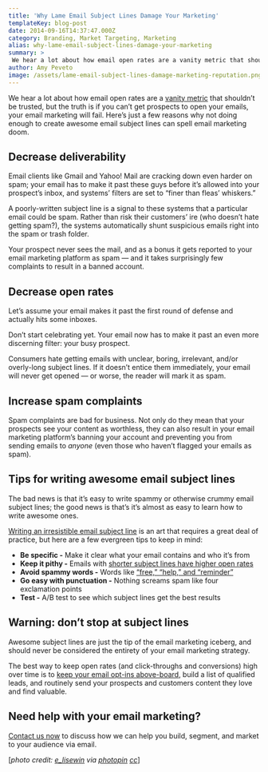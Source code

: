 ```yaml
---
title: 'Why Lame Email Subject Lines Damage Your Marketing'
templateKey: blog-post
date: 2014-09-16T14:37:47.000Z
category: Branding, Market Targeting, Marketing
alias: why-lame-email-subject-lines-damage-your-marketing
summary: > 
 We hear a lot about how email open rates are a vanity metric that shouldn’t be trusted, but the truth is if you can’t get prospects to open your emails, your email marketing will fail. Here’s just a few reasons why not doing enough to create awesome email subject lines can spell email marketing doom.
author: Amy Peveto
image: /assets/lame-email-subject-lines-damage-marketing-reputation.png
---
```


We hear a lot about how email open rates are a [vanity metric](/blog/09/02/2011/what-are-vanity-metrics-why-do-you-need-avoid-them) that shouldn’t be trusted, but the truth is if you can’t get prospects to open your emails, your email marketing will fail. Here’s just a few reasons why not doing enough to create awesome email subject lines can spell email marketing doom.

Decrease deliverability
-----------------------

Email clients like Gmail and Yahoo! Mail are cracking down even harder on spam; your email has to make it past these guys before it’s allowed into your prospect’s inbox, and systems’ filters are set to “finer than fleas’ whiskers.”

A poorly-written subject line is a signal to these systems that a particular email could be spam. Rather than risk their customers’ ire (who doesn’t hate getting spam?), the systems automatically shunt suspicious emails right into the spam or trash folder.

Your prospect never sees the mail, and as a bonus it gets reported to your email marketing platform as spam — and it takes surprisingly few complaints to result in a banned account.

Decrease open rates
-------------------

Let’s assume your email makes it past the first round of defense and actually hits some inboxes.

Don’t start celebrating yet. Your email now has to make it past an even more discerning filter: your busy prospect.

Consumers hate getting emails with unclear, boring, irrelevant, and/or overly-long subject lines. If it doesn’t entice them immediately, your email will never get opened — or worse, the reader will mark it as spam.

Increase spam complaints
------------------------

Spam complaints are bad for business. Not only do they mean that your prospects see your content as worthless, they can also result in your email marketing platform’s banning your account and preventing you from sending emails to _anyone_ (even those who haven’t flagged your emails as spam).

Tips for writing awesome email subject lines
--------------------------------------------

The bad news is that it’s easy to write spammy or otherwise crummy email subject lines; the good news is that’s it’s almost as easy to learn how to write awesome ones.

[Writing an irresistible email subject line](http://www.copyblogger.com/email-subject-lines/) is an art that requires a great deal of practice, but here are a few evergreen tips to keep in mind:

*   **Be specific -** Make it clear what your email contains and who it’s from
*   **Keep it pithy -** Emails with [shorter subject lines have higher open rates](http://www.entrepreneur.com/article/175472)
*   **Avoid spammy words -** Words like [“free,” “help,” and “reminder”](http://kb.mailchimp.com/campaigns/previews-and-tests/best-practices-for-email-subject-lines)
*   **Go easy with punctuation -** Nothing screams spam like four exclamation points
*   **Test -** A/B test to see which subject lines get the best results

Warning: don’t stop at subject lines
------------------------------------

Awesome subject lines are just the tip of the email marketing iceberg, and should never be considered the entirety of your email marketing strategy.

The best way to keep open rates (and click-throughs and conversions) high over time is to [keep your email opt-ins above-board](/blog/05/14/2014/are-you-keeping-your-email-opt-ins-above-board), build a list of qualified leads, and routinely send your prospects and customers content they love and find valuable.

Need help with your email marketing?
------------------------------------

[Contact us now](/contact-us) to discuss how we can help you build, segment, and market to your audience via email. 

\[_photo credit: [e\_lisewin](https://www.flickr.com/photos/e_lisewin/8428642469/) via [photopin](http://photopin.com) [cc](http://creativecommons.org/licenses/by-nc-nd/2.0/)_\]